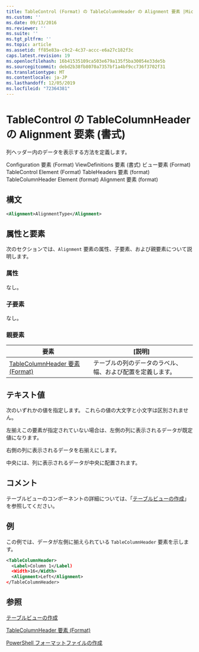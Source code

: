 ```yaml
---
title: TableControl (Format) の TableColumnHeader の Alignment 要素 |Microsoft Docs
ms.custom: ''
ms.date: 09/13/2016
ms.reviewer: ''
ms.suite: ''
ms.tgt_pltfrm: ''
ms.topic: article
ms.assetid: ff85e83a-c9c2-4c37-accc-e6a27c182f3c
caps.latest.revision: 19
ms.openlocfilehash: 16b41535109ca503e679a135f5ba30054e33de5b
ms.sourcegitcommit: debd2b38fb8070a7357bf1a4bf9cc736f3702f31
ms.translationtype: MT
ms.contentlocale: ja-JP
ms.lasthandoff: 12/05/2019
ms.locfileid: "72364381"
---
```

# <a name="alignment-element-for-tablecolumnheader-for-tablecontrol-format"></a>TableControl の TableColumnHeader の Alignment 要素 (書式)

列ヘッダー内のデータを表示する方法を定義します。

Configuration 要素 (Format) ViewDefinitions 要素 (書式) ビュー要素 (Format) TableControl Element (Format) TableHeaders 要素 (format) TableColumnHeader Element (format) Alignment 要素 (format)

## <a name="syntax"></a>構文

```xml
<Alignment>AlignmentType</Alignment>
```

## <a name="attributes-and-elements"></a>属性と要素

次のセクションでは、`Alignment` 要素の属性、子要素、および親要素について説明します。

### <a name="attributes"></a>属性

なし。

### <a name="child-elements"></a>子要素

なし。

### <a name="parent-elements"></a>親要素

|要素|[説明]|
|-------------|-----------------|
|[TableColumnHeader 要素 (Format)](./tablecolumnheader-element-format.md)|テーブルの列のデータのラベル、幅、および配置を定義します。|

## <a name="text-value"></a>テキスト値

次のいずれかの値を指定します。 これらの値の大文字と小文字は区別されません。

左揃えこの要素が指定されていない場合は、左側の列に表示されるデータが既定値になります。

右側の列に表示されるデータを右揃えにします。

中央には、列に表示されるデータが中央に配置されます。

## <a name="remarks"></a>コメント

テーブルビューのコンポーネントの詳細については、「[テーブルビューの作成](./creating-a-table-view.md)」を参照してください。

## <a name="example"></a>例

この例では、データが左側に揃えられている `TableColumnHeader` 要素を示します。

```xml
<TableColumnHeader>
  <Label>Column 1</Label)
  <Width>16</Width>
  <Alignment>Left</Alignment>
</TableColumnHeader>
```

## <a name="see-also"></a>参照

[テーブルビューの作成](./creating-a-table-view.md)

[TableColumnHeader 要素 (Format)](./tablecolumnheader-element-format.md)

[PowerShell フォーマットファイルの作成](./writing-a-powershell-formatting-file.md)
